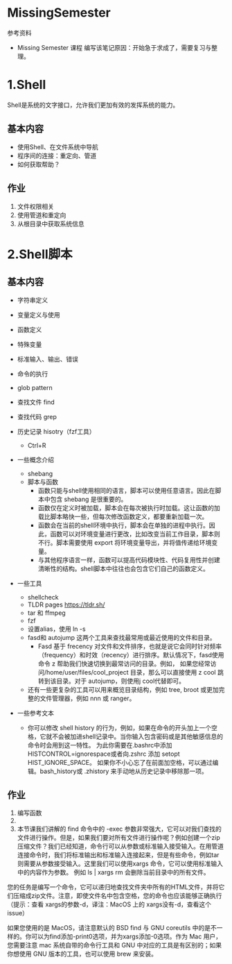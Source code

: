 # MissingSemester
参考资料
- Missing Semester 课程
编写该笔记原因：开始急于求成了，需要复习与整理。

# 1.Shell
Shell是系统的文字接口，允许我们更加有效的发挥系统的能力。
## 基本内容
- 使用Shell、在文件系统中导航
- 程序间的连接：重定向、管道
- 如何获取帮助？
## 作业
1. 文件权限相关
2. 使用管道和重定向
3. 从根目录中获取系统信息

# 2.Shell脚本
## 基本内容
- 字符串定义
- 变量定义与使用
- 函数定义
- 特殊变量
- 标准输入、输出、错误
- 命令的执行
- glob pattern
- 查找文件 find
- 查找代码 grep
- 历史记录 hisotry（fzf工具）
  - Ctrl+R
- 一些概念介绍
  - shebang
  - 脚本与函数
    - 函数只能与shell使用相同的语言，脚本可以使用任意语言。因此在脚本中包含 shebang 是很重要的。
	- 函数仅在定义时被加载，脚本会在每次被执行时加载。这让函数的加载比脚本略快一些，但每次修改函数定义，都要重新加载一次。
	- 函数会在当前的shell环境中执行，脚本会在单独的进程中执行。因此，函数可以对环境变量进行更改，比如改变当前工作目录，脚本则不行。脚本需要使用 export 将环境变量导出，并将值传递给环境变量。
	- 与其他程序语言一样，函数可以提高代码模块性、代码复用性并创建清晰性的结构。shell脚本中往往也会包含它们自己的函数定义。
- 一些工具
  - shellcheck
  - TLDR pages  https://tldr.sh/
  - tar 和 ffmpeg 
  - fzf
  - 设置alias，使用 ln -s 
  - fasd和 autojump 这两个工具来查找最常用或最近使用的文件和目录。
    - Fasd 基于 frecency 对文件和文件排序，也就是说它会同时针对频率（frequency）和时效（recency）进行排序。默认情况下，fasd使用命令 z 帮助我们快速切换到最常访问的目录。例如， 如果您经常访问/home/user/files/cool_project 目录，那么可以直接使用 z cool 跳转到该目录。对于 autojump，则使用j cool代替即可。
  - 还有一些更复杂的工具可以用来概览目录结构，例如 tree, broot 或更加完整的文件管理器，例如 nnn 或 ranger。

- 一些参考文本
  - 你可以修改 shell history 的行为，例如，如果在命令的开头加上一个空格，它就不会被加进shell记录中。当你输入包含密码或是其他敏感信息的命令时会用到这一特性。 为此你需要在.bashrc中添加HISTCONTROL=ignorespace或者向.zshrc 添加 setopt HIST_IGNORE_SPACE。 如果你不小心忘了在前面加空格，可以通过编辑。bash_history或 .zhistory 来手动地从历史记录中移除那一项。


## 作业
1. 编写函数
2. 
3. 本节课我们讲解的 find 命令中的 -exec 参数非常强大，它可以对我们查找的文件进行操作。但是，如果我们要对所有文件进行操作呢？例如创建一个zip压缩文件？我们已经知道，命令行可以从参数或标准输入接受输入。在用管道连接命令时，我们将标准输出和标准输入连接起来，但是有些命令，例如tar 则需要从参数接受输入。这里我们可以使用xargs 命令，它可以使用标准输入中的内容作为参数。 例如 ls | xargs rm 会删除当前目录中的所有文件。

您的任务是编写一个命令，它可以递归地查找文件夹中所有的HTML文件，并将它们压缩成zip文件。注意，即使文件名中包含空格，您的命令也应该能够正确执行（提示：查看 xargs的参数-d，译注：MacOS 上的 xargs没有-d，查看这个issue）

如果您使用的是 MacOS，请注意默认的 BSD find 与 GNU coreutils 中的是不一样的。你可以为find添加-print0选项，并为xargs添加-0选项。作为 Mac 用户，您需要注意 mac 系统自带的命令行工具和 GNU 中对应的工具是有区别的；如果你想使用 GNU 版本的工具，也可以使用 brew 来安装。